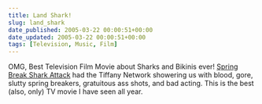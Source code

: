 ```yaml
---
title: Land Shark!
slug: land_shark
date_published: 2005-03-22 00:00:51+00:00
date_updated: 2005-03-22 00:00:51+00:00
tags: [Television, Music, Film]
---
```

OMG, Best Television Film Movie about Sharks and Bikinis ever! [Spring Break Shark Attack](http://www.tvgasm.com/archives/miscellaneous_tv/000635.html) had the Tiffany Network showering us with blood, gore, slutty spring breakers, gratuitous ass shots, and bad acting. This is the best (also, only) TV movie I have seen all year.
